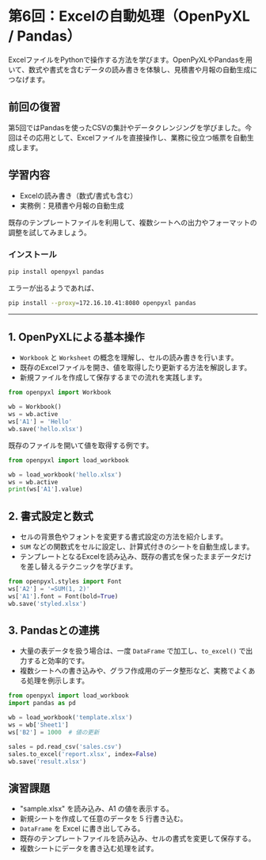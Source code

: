 # 第6回：Excelの自動処理（OpenPyXL / Pandas）

ExcelファイルをPythonで操作する方法を学びます。OpenPyXLやPandasを用いて、数式や書式を含むデータの読み書きを体験し、見積書や月報の自動生成につなげます。

## 前回の復習

第5回ではPandasを使ったCSVの集計やデータクレンジングを学びました。今回はその応用として、Excelファイルを直接操作し、業務に役立つ帳票を自動生成します。

## 学習内容

- Excelの読み書き（数式/書式も含む）
- 実務例：見積書や月報の自動生成

既存のテンプレートファイルを利用して、複数シートへの出力やフォーマットの調整を試してみましょう。

### インストール

```bash
pip install openpyxl pandas
```

エラーが出るようであれば、

```bash
pip install --proxy=172.16.10.41:8080 openpyxl pandas
```

---

## 1. OpenPyXLによる基本操作

- `Workbook` と `Worksheet` の概念を理解し、セルの読み書きを行います。
- 既存のExcelファイルを開き、値を取得したり更新する方法を解説します。
- 新規ファイルを作成して保存するまでの流れを実践します。

```python
from openpyxl import Workbook

wb = Workbook()
ws = wb.active
ws['A1'] = 'Hello'
wb.save('hello.xlsx')
```

既存のファイルを開いて値を取得する例です。

```python
from openpyxl import load_workbook

wb = load_workbook('hello.xlsx')
ws = wb.active
print(ws['A1'].value)
```

## 2. 書式設定と数式

- セルの背景色やフォントを変更する書式設定の方法を紹介します。
- `SUM` などの関数式をセルに設定し、計算式付きのシートを自動生成します。
- テンプレートとなるExcelを読み込み、既存の書式を保ったままデータだけを差し替えるテクニックを学びます。

```python
from openpyxl.styles import Font
ws['A2'] = '=SUM(1, 2)'
ws['A1'].font = Font(bold=True)
wb.save('styled.xlsx')
```

## 3. Pandasとの連携

- 大量の表データを扱う場合は、一度 `DataFrame` で加工し、`to_excel()` で出力すると効率的です。
- 複数シートへの書き込みや、グラフ作成用のデータ整形など、実務でよくある処理を例示します。

```python
from openpyxl import load_workbook
import pandas as pd

wb = load_workbook('template.xlsx')
ws = wb['Sheet1']
ws['B2'] = 1000  # 値の更新

sales = pd.read_csv('sales.csv')
sales.to_excel('report.xlsx', index=False)
wb.save('result.xlsx')
```

## 演習課題

- "sample.xlsx" を読み込み、A1 の値を表示する。
- 新規シートを作成して任意のデータを 5 行書き込む。
- `DataFrame` を Excel に書き出してみる。
- 既存のテンプレートファイルを読み込み、セルの書式を変更して保存する。
- 複数シートにデータを書き込む処理を試す。
